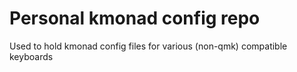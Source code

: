 # Personal kmonad config repo

Used to hold kmonad config files for various (non-qmk) compatible keyboards
